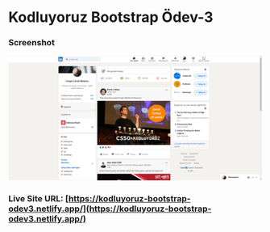 # Kodluyoruz Bootstrap Ödev-3

### Screenshot

![](assets/screenshot.png)

### Live Site URL: [https://kodluyoruz-bootstrap-odev3.netlify.app/](https://kodluyoruz-bootstrap-odev3.netlify.app/)
